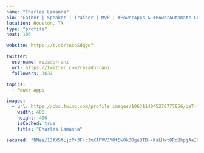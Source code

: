 ```yaml
---
name: "Charles Lamanna"
bio: "Father | Speaker | Trainer | MVP | #PowerApps & #PowerAutomate Community Super User | YouTuber Right-pointing triangle http://youtube.com/c/rezadorrani | Learn - Share - Clockwise rightwards and leftwards open circle arrows"
location: Houston, TX
type: "profile"
heat: 106

website: https://t.co/tAcqSdqguf

twitter:
  username: rezadorrani
  url: https://twitter.com/rezadorrani
  followers: 3637

topics:
  - Power Apps

images:
  - url: https://pbs.twimg.com/profile_images/1063114045270777856/qeT-jpWr_400x400.jpg
    width: 400
    height: 400
    isCached: true
    title: "Charles Lamanna"

secured: "NNea/13fX5tLjzP+3F+c3mXAPVV3YOt5w0k3DgeQTB++KaLHwt8RqBhpjAaIDEhX3KL6T6bq4zG6/TRsWSi0ZKLpuolIye8RYtu69GodY2n5BvjsRepp557uLxw2+L76J0t8ahLPclXhFMIWuBhcb7IqoOB2x2D3FOq7SWQJL+L42KnFfGD+8TD91H8BWR/2hn7ci3Ah17czNE7r6HVC3t0r3/Ag+POM29MIQft7/Ty5R0pyZZSkpddItUWT0iiEfYehzWsL3ur9a2UUEfrwiyyxH0mxc9MBDEcPEAPJ/qTQAs9iyITDfrQAvqmPBDu+LEjCsZtZciLybpOoC9S2bwFFGBPcc4eIY6AUnXkMdYbQ46sanl5B6n0mADAydf/NCi2QA7ApAWZ0nfpWG1kHKA27gfI88Ew+W9Zh258vwOg=;UDCuZNBeBK/noWSSRABXMw=="
---
```


